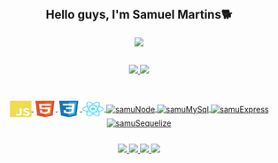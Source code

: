 ## <p align="center"> Hello guys, I'm Samuel Martins🐕 </p>

<div align="center">
    <img src="https://github.com/Samue1-Martins/Samue1-Martins/assets/125680404/818fc5aa-76da-4325-90a2-f092e5d939c0" height = 350px>
</div>

##

<div align="center">
    <a href="https://github.com/Samue1-Martins">
    <img height="180em" src="https://github-readme-stats.vercel.app/api?username=Samue1-Martins&show_icons=true&theme=transparent&include_all_commits=false&count_private=true&title_color=C2D1D9&text_color=8B949E&bg_color=0D1117&icon_color=3EA6FF&border_color=30363D00"/>
    <img height="180em" src="https://github-readme-stats.vercel.app/api/top-langs/?username=Samue1-Martins&layout=compact&langs_count=7&title_color=C2D1D9&text_color=8B949E&bg_color=0D1117&icon_color=3EA6FF&border_color=30363D00"/>
</div>

##

 <div style="display: inline_block" align="center"><br>
  <img align="center" alt="samuJs" height="30" width="40" src="https://raw.githubusercontent.com/devicons/devicon/master/icons/javascript/javascript-plain.svg">
  <img align="center" alt="samuHTML" height="30" width="40" src="https://raw.githubusercontent.com/devicons/devicon/master/icons/html5/html5-original.svg">
  <img align="center" alt="samuCSS" height="30" width="40" src="https://raw.githubusercontent.com/devicons/devicon/master/icons/css3/css3-original.svg">
   <img align="center" alt="samuReact" height="30" width="40" src="https://raw.githubusercontent.com/devicons/devicon/master/icons/react/react-original.svg">
   <img align="center" alt="samuNode" height="30" width="40"
src="https://cdn.jsdelivr.net/gh/devicons/devicon/icons/nodejs/nodejs-original.svg" />
   <img align="center" alt="samuMySql" height="30" width="40"
src="https://cdn.jsdelivr.net/gh/devicons/devicon/icons/mysql/mysql-original.svg" />
   <img align="center" alt="samuExpress" height="30" width="40"
src="https://cdn.jsdelivr.net/gh/devicons/devicon/icons/express/express-original-wordmark.svg" />
   <img align="center" alt="samuSequelize" height="30" width="40"
src="https://cdn.jsdelivr.net/gh/devicons/devicon/icons/sequelize/sequelize-original.svg" />
</div>

##

<div align="center"> 
  <a href="mailto:samuel30douglas@gmail.com">
      <img src="https://img.shields.io/badge/-Gmail-%23333?style=for-the-badge&logo=gmail&logoColor=white" target="_blank">
  </a>
  <a href="https://www.linkedin.com/in/samuel-martins-560a89266/" target="_blank">
      <img src="https://img.shields.io/badge/LinkedIn-0077B5?style=for-the-badge&logo=linkedin&logoColor=white">
  </a> 
  <a href="https://youtube.com/@geladosb?si=UgjEWfjy984S5CV0">
      <img src="https://img.shields.io/badge/YouTube-FF0000?style=for-the-badge&logo=youtube&logoColor=white">
    </a>
    <a href="https://www.instagram.com/samuel.martins___?igsh=MW1qZHJzNXNvZXVlbA==">
        <img src="https://img.shields.io/badge/Instagram-E4405F?style=for-the-badge&logo=instagram&logoColor=white">
    </a>
</div>

